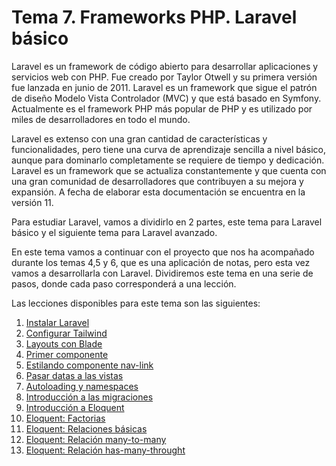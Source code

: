 # Tema 7. Frameworks PHP. Laravel básico

Laravel es un framework de código abierto para desarrollar aplicaciones y servicios web con PHP. Fue creado por Taylor Otwell y su primera versión fue lanzada en junio de 2011. Laravel es un framework que sigue el patrón de diseño Modelo Vista Controlador (MVC) y que está basado en Symfony. Actualmente es el framework PHP más popular de PHP y es utilizado por miles de desarrolladores en todo el mundo.

Laravel es extenso con una gran cantidad de características y funcionalidades, pero tiene una curva de aprendizaje sencilla a nivel básico, aunque para dominarlo completamente se requiere de tiempo y dedicación. Laravel es un framework que se actualiza constantemente y que cuenta con una gran comunidad de desarrolladores que contribuyen a su mejora y expansión. A fecha de elaborar esta documentación se encuentra en la versión 11.

Para estudiar Laravel, vamos a dividirlo en 2 partes, este tema para Laravel básico y el siguiente tema para Laravel avanzado.

En este tema vamos a continuar con el proyecto que nos ha acompañado durante los temas 4,5 y 6, que es una aplicación de notas, pero esta vez vamos a desarrollarla con Laravel. Dividiremos este tema en una serie de pasos, donde cada paso corresponderá a una lección.

Las lecciones disponibles para este tema son las siguientes:

1. [Instalar Laravel](01.instalar-laravel.md)
2. [Configurar Tailwind](02.configurar-tailwind.md)
3. [Layouts con Blade](03.layouts-con-blade.md)
4. [Primer componente](04.primer-componente.md)
5. [Estilando componente nav-link](05.estilando-nav-link.md)
6. [Pasar datas a las vistas](06.pasar-datos-vista-y-rutas.md)
7. [Autoloading y namespaces](07.autoloading-namespaces-y-models.md)
8. [Introducción a las migraciones](08.introduccion-migraciones.md)
9. [Introducción a Eloquent](09.introduccion-eloquent.md)
10. [Eloquent: Factorias](10.eloquent-factories.md)
11. [Eloquent: Relaciones básicas](11.eloquent-relations-basic.md)
12. [Eloquent: Relación many-to-many](12.eloquent-relations-many-to-many.md)
13. [Eloquent: Relación has-many-throught](13.eloquent-relations-has-many-throught.md)


<!-- 7. [Usabilidad](2b.3_colores.md) -->